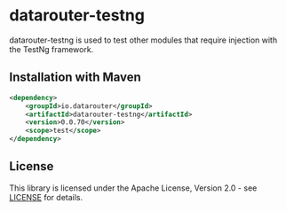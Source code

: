 # datarouter-testng

datarouter-testng is used to test other modules that require injection with the TestNg framework.

## Installation with Maven

```xml
<dependency>
	<groupId>io.datarouter</groupId>
	<artifactId>datarouter-testng</artifactId>
	<version>0.0.70</version>
	<scope>test</scope>
</dependency>
```

## License

This library is licensed under the Apache License, Version 2.0 - see [LICENSE](../LICENSE) for details.
